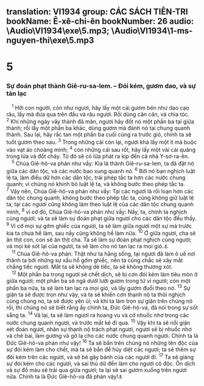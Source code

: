 translation: VI1934
group: CÁC SÁCH TIÊN-TRI
bookName: Ê-xê-chi-ên 
bookNumber: 26
audio: \Audio\VI1934\exe\5.mp3; \Audio\VI1934\1-ms-nguyen-thi\exe\5.mp3
-------

<div class="title"><h1>5</h1><h3>Sự đoán phạt thành Giê-ru-sa-lem. – Đói kém, gươm dao, và sự tản lạc</h3></div>
<span class="verse exe_5_1"> <sup>1</sup> Hỡi con người, còn như ngươi, hãy lấy một cái gươm bén như dao cạo râu, lấy mà đưa qua trên đầu và râu ngươi. Rồi dùng cân cân, và chia tóc. </span>
<span class="verse exe_5_2"><sup>2</sup> Khi những ngày vây thành đã mãn, ngươi hãy đốt nó một phần ba tại giữa thành; rồi lấy một phần ba khác, dùng gươm mà đánh nó tại chung quanh thành. Sau lại, hãy rắc tan một phần ba cuối cùng ra trước gió, chính ta sẽ tuốt gươm theo sau. </span>
<span class="verse exe_5_3"><sup>3</sup> Trong những cái còn lại, ngươi khá lấy một ít mà buộc vào vạt áo choàng mình; </span>
<span class="verse exe_5_4"><sup>4</sup> còn những cái sau rốt, hãy lấy một vài cái quăng trong lửa và đốt cháy. Từ đó sẽ có lửa phát ra kịp đến cả nhà Y-sơ-ra-ên. <br/></span>
<span class="verse exe_5_5"> <sup>5</sup> Chúa Giê-hô-va phán như vầy: Kìa là thành Giê-ru-sa-lem, ta đã đặt nó giữa các dân tộc, và các nước bao xung quanh nó. </span>
<span class="verse exe_5_6"><sup>6</sup> Bởi nó bạn nghịch luật lệ ta, làm điều dữ hơn các dân tộc, trái phép tắc ta hơn các nước chung quanh; vì chúng nó khinh bỏ luật lệ ta, và không bước theo phép tắc ta. </span>
<span class="verse exe_5_7"><sup>7</sup> Vậy nên, Chúa Giê-hô-va phán như vầy: Tại các ngươi là rối loạn hơn các dân tộc chung quanh, không bước theo phép tắc ta, cũng không giữ luật lệ ta; tại các ngươi cũng không làm theo luật lệ của các dân tộc chung quanh mình, </span>
<span class="verse exe_5_8"><sup>8</sup> vì cớ đó, Chúa Giê-hô-va phán như vầy: Nầy, ta, chính ta nghịch cùng ngươi; và ta sẽ làm sự đoán phạt giữa ngươi cho các dân tộc đều thấy. </span>
<span class="verse exe_5_9"><sup>9</sup> Vì cớ mọi sự gớm ghiếc của ngươi, ta sẽ làm giữa ngươi một sự mà trước kia ta chưa hề làm, sau nầy cũng không hề làm nữa. </span>
<span class="verse exe_5_10"><sup>10</sup> Ở giữa ngươi, cha sẽ ăn thịt con, con sẽ ăn thịt cha. Ta sẽ làm sự đoán phạt nghịch cùng ngươi; và mọi kẻ sót lại của ngươi, ta sẽ làm cho nó tan lạc ra mọi gió.<a data-toggle="tooltip" data-placement="bottom" title="Ca 4:10">⚓</a><br/></span>
<span class="verse exe_5_11"> <sup>11</sup> Chúa Giê-hô-va phán: Thật như ta hằng sống, tại ngươi đã làm ô uế nơi thánh ta bởi những sự xấu hổ gớm ghiếc, nên ta cũng chắc sẽ xây mắt chẳng tiếc ngươi. Mắt ta sẽ không dè tiếc, ta sẽ không thương xót. <br/></span>
<span class="verse exe_5_12"> <sup>12</sup> Một phần ba trong ngươi sẽ chết dịch, sẽ bị cơn đói kém làm tiêu mòn ở giữa ngươi; một phần ba sẽ ngã dưới lưỡi gươm trong tứ vi ngươi; còn một phần ba nữa, ta sẽ làm tan lạc ra mọi gió, và lấy gươm đuổi theo nó. </span>
<span class="verse exe_5_13"><sup>13</sup> Sự giận ta sẽ được trọn như vậy, và ta sẽ khiến cơn thạnh nộ ta thôi nghịch cùng chúng nó, ta sẽ được yên ủi; và khi ta làm trọn sự giận trên chúng nó rồi, thì chúng nó sẽ biết rằng ấy chính ta, Đức Giê-hô-va, đã nói trong sự sốt sắng ta. </span>
<span class="verse exe_5_14"><sup>14</sup> Vả lại, ta sẽ làm ngươi ra hoang vu và cớ nhuốc nhơ trong các nước chung quanh ngươi, và trước mắt kẻ đi qua. </span>
<span class="verse exe_5_15"><sup>15</sup> Vậy khi ta sẽ nổi giận xét đoán ngươi, nhân sự thạnh nộ trách phạt ngươi, ngươi sẽ bị nhuốc nhơ và chê bai, làm gương và gở lạ cho các nước chung quanh ngươi. Chính ta là Đức Giê-hô-va phán như vậy! </span>
<span class="verse exe_5_16"><sup>16</sup> Ta sẽ bắn trên chúng nó những tên độc của sự đói kém làm cho chết, mà ta sẽ bắn để hủy diệt các ngươi; ta sẽ thêm sự đói kém trên các ngươi, và sẽ bẻ gãy bánh của các ngươi đi. </span>
<span class="verse exe_5_17"><sup>17</sup> Ta sẽ giáng sự đói kém cho các ngươi, và sai thú dữ đến làm cho ngươi cô độc. Ôn dịch và sự đổ máu sẽ trải qua giữa ngươi; ta lại sẽ sai gươm xuống trên ngươi nữa. Chính ta là Đức Giê-hô-va đã phán vậy!<a data-toggle="tooltip" data-placement="bottom" title="Kh 6:8">⚓</a><br/></span>
